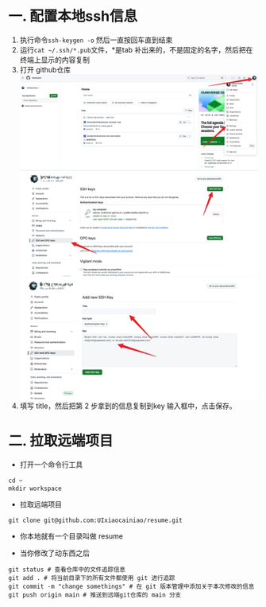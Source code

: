 # 一. 配置本地ssh信息
1. 执行命令`ssh-keygen -o` 然后一直按回车直到结束
2.  运行`cat ~/.ssh/*.pub`文件，*是tab 补出来的，不是固定的名字，然后把在终端上显示的内容复制
3. 打开 github仓库
![1](docs/assets/1.png)
![2](docs/assets/2.png)
![3](docs/assets/3.png)
4. 填写 title，然后把第 2 步拿到的信息复制到key 输入框中，点击保存。


# 二. 拉取远端项目
- 打开一个命令行工具
```
cd ~
mkdir workspace
```
- 拉取远端项目
```
git clone git@github.com:UIxiaocainiao/resume.git
```
- 你本地就有一个目录叫做 resume

- 当你修改了动东西之后
```
git status # 查看仓库中的文件追踪信息
git add . # 将当前目录下的所有文件都使用 git 进行追踪
git commit -m "change somethings" # 在 git 版本管理中添加关于本次修改的信息
git push origin main # 推送到远端git仓库的 main 分支
```
